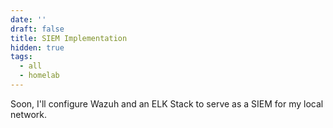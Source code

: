 ```yaml
---
date: ''
draft: false
title: SIEM Implementation
hidden: true
tags:
  - all
  - homelab
---
```


Soon, I'll configure Wazuh and an ELK Stack to serve as a SIEM for my local network.
